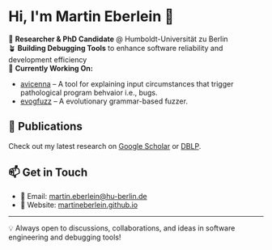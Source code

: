 # Hi, I'm Martin Eberlein 👋

🚀 **Researcher & PhD Candidate** @ Humboldt-Universität zu Berlin  
🪴 **Building Debugging Tools** to enhance software reliability and development efficiency  
🔭 **Currently Working On:**

- [avicenna](https://github.com/martineberlein/avicenna) – A tool for explaining input circumstances that trigger pathological program behvaior i.e., bugs.
- [evogfuzz](https://github.com/martineberlein/evogfuzzplusplus) – A evolutionary grammar-based fuzzer.

## 📄 Publications
Check out my latest research on [Google Scholar](https://scholar.google.com/citations?user=6XXltMoAAAAJ) or [DBLP](https://dblp.org/pid/271/8343.html).

## 📫 Get in Touch
- 📧 Email: martin.eberlein@hu-berlin.de
- 🏢 Website: [martineberlein.github.io](https://martineberlein.github.io)

---
💡 Always open to discussions, collaborations, and ideas in software engineering and debugging tools!
